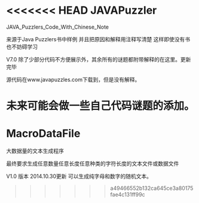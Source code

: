 <<<<<<< HEAD
JAVAPuzzler
===============

JAVA_Puzzlers_Code_With_Chinese_Note

来源于Java Puzzlers书中样例
并且把原因和解释用注释写清楚
这样即使没有书也不妨碍学习

V7.0 除了少部分代码不方便展示外，其余所有的谜题都附带解释的在这里。更新完毕

源代码在www.javapuzzles.com下载到，但是没有解释。

未来可能会做一些自己代码谜题的添加。
=======
MacroDataFile
=============

大数据量的文本生成程序 

最终要求生成任意数量任意长度任意种类的字符长度的文本文件或数据文件

V1.0 版本 2014.10.30更新 可以生成纯字母和数字的随机文本。
>>>>>>> a49466552b132ca645ce3a80175fae4c131ff99c
